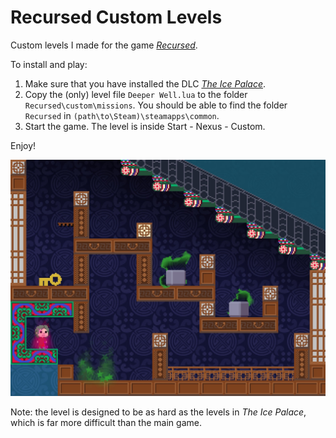 # Recursed Custom Levels
Custom levels I made for the game [*Recursed*](https://store.steampowered.com/app/497780/Recursed/).

To install and play:

1. Make sure that you have installed the DLC [*The Ice Palace*](https://recursed-ice-palace.github.io/).
2. Copy the (only) level file `Deeper Well.lua` to the folder `Recursed\custom\missions`. You should be able to find the folder `Recursed` in `(path\to\Steam)\steamapps\common`.
3. Start the game. The level is inside Start - Nexus - Custom.

Enjoy!

![](demo/Deeper%20Well%20demo.jpg)

Note: the level is designed to be as hard as the levels in *The Ice Palace*, which is far more difficult than the main game.
